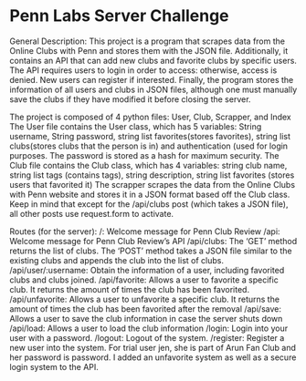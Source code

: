 # Penn Labs Server Challenge

General Description:
This project is a program that scrapes data from the Online Clubs with Penn and stores them with the JSON file. Additionally, it contains an API that can add new clubs and favorite clubs by specific users. The API requires users to login in order to access: otherwise, access is denied. New users can register if interested. Finally, the program stores the information of all users and clubs in JSON files, although one must manually save the clubs if they have modified it before closing the server.

The project is composed of 4 python files: User, Club, Scrapper, and Index
The User file contains the User class, which has 5 variables:
String username, String password, string list favorites(stores favorites), string list clubs(stores clubs that the person is in) and authentication (used for login purposes. The password is stored as a hash for maximum security.
The Club file contains the Club class, which has 4 variables: string club name, string list tags (contains tags), string description, string list favorites (stores users that favorited it)
The scrapper scrapes the data from the Online Clubs with Penn website and stores it in a JSON format based off the Club class.
Keep in mind that except for the /api/clubs post (which takes a JSON file), all other posts use request.form to activate. 


Routes (for the server):
/: Welcome message for Penn Club Review
/api: Welcome message for Penn Club Review’s API
/api/clubs: The ‘GET’ method returns the list of clubs. The ‘POST’ method takes a JSON file similar to the existing clubs and appends the club into the list of clubs.
/api/user/:username: Obtain the information of a user, including favorited clubs and clubs joined. 
/api/favorite: Allows a user to favorite a specific club. It returns the amount of times the club has been favorited. 
/api/unfavorite: Allows a user to unfavorite a specific club.  It returns the amount of times the club has been favorited after the removal
/api/save: Allows a user to save the club information in case the server shuts down
/api/load: Allows a user to load the club information
/login: Login into your user with a password. 
/logout: Logout of the system.
/register: Register a new user into the system.
For trial user jen, she is part of Arun Fan Club and her password is password.
I added an unfavorite system as well as a secure login system to the API.

